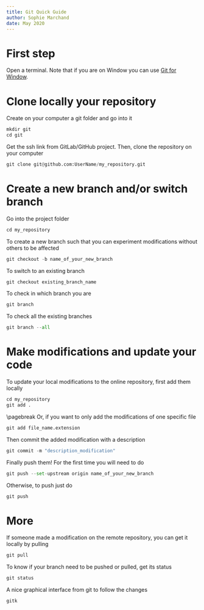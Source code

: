 ```yaml
---
title: Git Quick Guide
author: Sophie Marchand
date: May 2020
---
```


# First step
Open a terminal. Note that if you are on Window you can use [Git for Window](https://gitforwindows.org/). 

# Clone locally your repository
Create on your computer a git folder and go into it
```python
mkdir git
cd git
```

Get the ssh link from GitLab/GitHub project. Then, clone the repository on your computer
```python
git clone git@github.com:UserName/my_repository.git
```

# Create a new branch and/or switch branch
Go into the project folder
```python
cd my_repository
```

To create a new branch such that you can experiment modifications without others to be affected
```python
git checkout -b name_of_your_new_branch
```

To switch to an existing branch
```python
git checkout existing_branch_name
```

To check in which branch you are
```python
git branch
```

To check all the existing branches
```python
git branch --all
```

# Make modifications and update your code
To update your local modifications to the online repository, first add them locally
```python
cd my_repository
git add .
```
\pagebreak
Or, if you want to only add the modifications of one specific file
```python
git add file_name.extension
```

Then commit the added modification with a description
```python
git commit -m "description_modification"
```

Finally push them! For the first time you will need to do
```python
git push --set-upstream origin name_of_your_new_branch
```

Otherwise, to push just do
```python
git push
```

# More

If someone made a modification on the remote repository, you can get it locally by pulling
```python
git pull
```

To know if your branch need to be pushed or pulled, get its status
```python
git status
```

A nice graphical interface from git to follow the changes
```python
gitk
```
